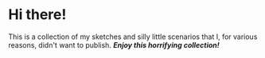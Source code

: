 # Hi there! 
This is a collection of my sketches and silly little scenarios that I, for various reasons, didn't want to publish.
***Enjoy this horrifying collection!***
